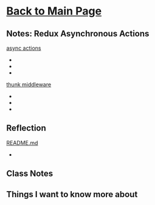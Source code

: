# [Back to Main Page](https://reecerenninger.github.io/reading-notes/)

## Notes: Redux Asynchronous Actions

[async actions](https://redux.js.org/advanced/asyncactions)

-
-
-

[thunk middleware](https://github.com/reduxjs/redux-thunk)

-
-
-

## Reflection

[README.md](https://codefellows.github.io/code-401-javascript-guide/curriculum/class-38/)

- 

## Class Notes

## Things I want to know more about
